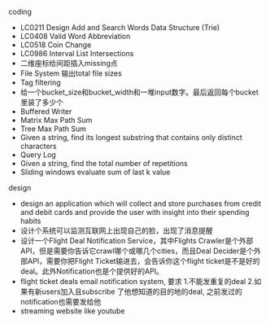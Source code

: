 coding
- LC0211 Design Add and Search Words Data Structure (Trie)
- LC0408 Valid Word Abbreviation
- LC0518 Coin Change
- LC0986 Interval List Intersections
- 二维座标给间距插入missing点
- File System 输出total file sizes
- Tag filtering
- 给一个bucket_size和bucket_width和一堆input数字。最后返回每个bucket里装了多少个
- Buffered Writer
- Matrix Max Path Sum
- Tree Max Path Sum
- Given a string, find its longest substring that contains only distinct characters
- Query Log
- Given a string, find the total number of repetitions
- Sliding windows evaluate sum of last k value

design
- design an application which will collect and store purchases from credit and debit cards and provide the user with insight into their spending habits
- 设计个系统可以监测互联网上出现自己的脸，出现了消息提醒
- 设计一个Flight Deal Notification Service，其中Flights Crawler是个外部API，但是需要你告诉它crawl哪个或哪几个cities，而且Deal Decider是个外部API，需要你把Flight Ticket输进去，会告诉你这个flight ticket是不是好的deal。此外Notification也是个提供好的API。
- flight ticket deals email notification system, 要求 1.不能发重复的deal 2.如果有新users加入且subscribe 了他想知道的目的地的deal, 之前发过的notification也需要发给他
- streaming website like youtube
